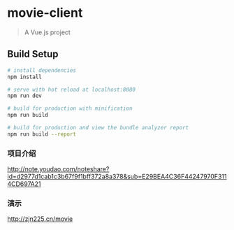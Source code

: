 # movie-client

> A Vue.js project

## Build Setup

``` bash
# install dependencies
npm install

# serve with hot reload at localhost:8080
npm run dev

# build for production with minification
npm run build

# build for production and view the bundle analyzer report
npm run build --report
```

### 项目介绍
http://note.youdao.com/noteshare?id=d2977d1cab1c3b67f9f1bff372a8a378&sub=E29BEA4C36F44247970F3114CD697A21

### 演示
http://zjn225.cn/movie
